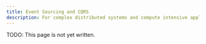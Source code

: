 ```yaml
---
title: Event Sourcing and CQRS
description: For complex distributed systems and compute intensive applications event sourcing and CQRS can alleviate some problems, but must be used wisely to prevent others.
---
```


TODO: This page is not yet written.